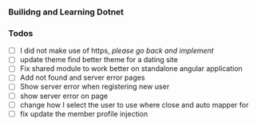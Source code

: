 ### Builidng and Learning Dotnet

### Todos

- [ ] I did not make use of https, _please go back and implement_
- [ ] update theme find better theme for a dating site
- [ ] Fix shared module to work better on standalone angular application
- [ ] Add not found and server error pages
- [ ] Show server error when registering new user
- [ ] show server error on page
- [ ] change how I select the user to use where close and auto mapper for
- [ ] fix update the member profile
injection
